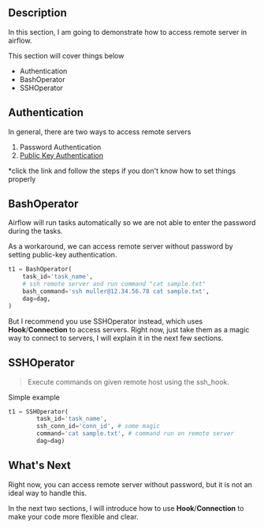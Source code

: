 Description
------------
In this section, I am going to demonstrate how to access remote server in airflow.

This section will cover things below
- Authentication
- BashOperator
- SSHOperator



Authentication
------------
In general, there are two ways to access remote servers

1. Password Authentication
2. [Public Key Authentication](https://serverpilot.io/docs/how-to-use-ssh-public-key-authentication)

*click the link and follow the steps if you don't know how to set things properly



BashOperator
------------
Airflow will run tasks automatically so we are not able to enter the password during the tasks.

As a workaround, we can access remote server without password by setting public-key authentication.

```python
t1 = BashOperator(
    task_id='task_name',
    # ssh remote server and run command "cat sample.txt"
    bash_command='ssh muller@12.34.56.78 cat sample.txt',
    dag=dag,
)
```

But I recommend you use SSHOperator instead, which uses **Hook**/**Connection** to access servers. Right now, just take them as a magic way to connect to servers, I will explain it in the next few sections.



SSHOperator
------------
> Execute commands on given remote host using the ssh_hook.


Simple example

```python
t1 = SSHOperator(
        task_id='task_name',
        ssh_conn_id='conn_id', # some magic
        command='cat sample.txt', # command run on remote server
        dag=dag)
```



What's Next
------------
Right now, you can access remote server without password, but it is not an ideal way to handle this.

In the next two sections, I will introduce how to use **Hook**/**Connection** to make your code more flexible and clear.
